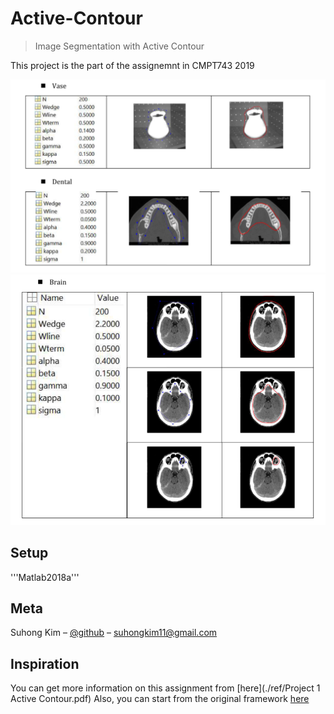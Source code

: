# Active-Contour
> Image Segmentation with Active Contour

<!--[![NPM Version][npm-image]][npm-url] -->
<!--[![Build Status][travis-image]][travis-url] -->
<!--[![Downloads Stats][npm-downloads]][npm-url] -->

This project is the part of the assignemnt in CMPT743 2019 

![](./screenshots/active_contour1.png)
![](./screenshots/active_contour2.png)

## Setup
'''Matlab2018a'''

<!-- 
## Usage example

A few motivating and useful examples of how your product can be used. Spice this up with code blocks and potentially more screenshots.

_For more examples and usage, please refer to the [Wiki][wiki]._
-->
## Meta

Suhong Kim – [@github](https://github.com/suhongkim) – suhongkim11@gmail.com
<!--Distributed under the XYZ license. See ``LICENSE`` for more information.-->

## Inspiration
You can get more information on this assignment from 
[here](./ref/Project 1 Active Contour.pdf)
Also, you can start from the original framework
[here](https://drive.google.com/file/d/1AL099sxWFXCxSBy0vz5crG1Cjpxv0aGr/view)

<!-- 
## Contributing

1. Fork it (<https://github.com/yourname/yourproject/fork>)
2. Create your feature branch (`git checkout -b feature/fooBar`)
3. Commit your changes (`git commit -am 'Add some fooBar'`)
4. Push to the branch (`git push origin feature/fooBar`)
5. Create a new Pull Request
-->
<!-- Markdown link & img dfn's -->
[npm-image]: https://img.shields.io/npm/v/datadog-metrics.svg?style=flat-square
[npm-url]: https://npmjs.org/package/datadog-metrics
[npm-downloads]: https://img.shields.io/npm/dm/datadog-metrics.svg?style=flat-square
[travis-image]: https://img.shields.io/travis/dbader/node-datadog-metrics/master.svg?style=flat-square
[travis-url]: https://travis-ci.org/dbader/node-datadog-metrics
[wiki]: https://github.com/yourname/yourproject/wiki
